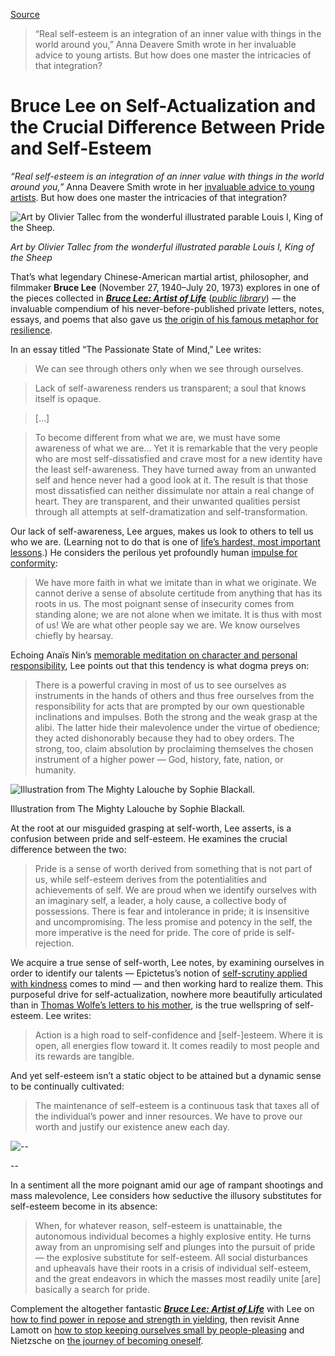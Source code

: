 [Source](https://app.getpocket.com/read/2821145392)

> “Real self-esteem is an integration of an inner value with things in the
> world around you,” Anna Deavere Smith wrote in her invaluable advice to young
> artists. But how does one master the intricacies of that integration?

# Bruce Lee on Self-Actualization and the Crucial Difference Between Pride and Self-Esteem

_“Real self-esteem is an integration of an inner value with things in the world
around you,”_ Anna Deavere Smith wrote in her [invaluable advice to young
artists](https://www.brainpickings.org/2014/05/01/letters-to-a-young-artist-anna-deavere-smith-confidence/).
But how does one master the intricacies of that integration?

![Art by Olivier Tallec from the wonderful illustrated parable Louis I, King of
the
Sheep.](https://pocket-image-cache.com//filters:no_upscale()/https%3A%2F%2Fpocket-image-cache.com%2Fdirect%3Fresize%3Dw2000%26url%3Dhttps%253A%252F%252Fi0.wp.com%252Fwww.brainpickings.org%252Fwp-content%252Fuploads%252F2013%252F05%252Fbruceleeartist.jpg%253Fw%253D680%2526ssl%253D1)

*Art by Olivier Tallec from the wonderful illustrated parable Louis I, King of
the Sheep*

That’s what legendary Chinese-American martial artist, philosopher, and
filmmaker **Bruce Lee** (November 27, 1940–July 20, 1973) explores in one of
the pieces collected in [**_Bruce Lee: Artist of
Life_**](http://www.amazon.com/Artist-Life-Bruce-Lee-Library/dp/0804832633/?tag=braipick-20)
([_public
library_](http://www.worldcat.org/title/bruce-lee-artist-of-life/oclc/41531810&referer=brief_results))
— the invaluable compendium of his never-before-published private letters,
notes, essays, and poems that also gave us [the origin of his famous metaphor
for
resilience](https://www.brainpickings.org/2013/05/29/like-water-bruce-lee-artist-of-life/).

In an essay titled “The Passionate State of Mind,” Lee writes:

> We can see through others only when we see through ourselves.

> Lack of self-awareness renders us transparent; a soul that knows itself is
> opaque.

> \[…\]

> To become different from what we are, we must have some awareness of what we
> are… Yet it is remarkable that the very people who are most self-dissatisfied
> and crave most for a new identity have the least self-awareness. They have
> turned away from an unwanted self and hence never had a good look at it. The
> result is that those most dissatisfied can neither dissimulate nor attain a
> real change of heart. They are transparent, and their unwanted qualities
> persist through all attempts at self-dramatization and self-transformation.

Our lack of self-awareness, Lee argues, makes us look to others to tell us who
we are. (Learning not to do that is one of [life’s hardest, most important
lessons](https://www.brainpickings.org/2015/10/23/nine-years-of-brain-pickings/).)
He considers the perilous yet profoundly human [impulse for
conformity](https://www.brainpickings.org/2013/09/30/how-to-be-a-nonconformist-elissa-jane-karg/):

> We have more faith in what we imitate than in what we originate. We cannot
> derive a sense of absolute certitude from anything that has its roots in us.
> The most poignant sense of insecurity comes from standing alone; we are not
> alone when we imitate. It is thus with most of us! We are what other people
> say we are. We know ourselves chiefly by hearsay.

Echoing Anaïs Nin’s [memorable meditation on character and personal
responsibility](https://www.brainpickings.org/2012/10/25/anais-nin-on-parenting-character-and-personal-responsibility/),
Lee points out that this tendency is what dogma preys on:

> There is a powerful craving in most of us to see ourselves as instruments in
> the hands of others and thus free ourselves from the responsibility for acts
> that are prompted by our own questionable inclinations and impulses. Both the
> strong and the weak grasp at the alibi. The latter hide their malevolence
> under the virtue of obedience; they acted dishonorably because they had to
> obey orders. The strong, too, claim absolution by proclaiming themselves the
> chosen instrument of a higher power — God, history, fate, nation, or
> humanity.

![Illustration from The Mighty Lalouche by Sophie
Blackall.](https://pocket-image-cache.com//filters:no_upscale()/https%3A%2F%2Fpocket-image-cache.com%2Fdirect%3Fresize%3Dw2000%26url%3Dhttps%253A%252F%252Fi2.wp.com%252Fwww.brainpickings.org%252Fwp-content%252Fuploads%252F2015%252F12%252Flouisi_tallec5.jpg%253Fresize%253D680%25252C345%2526ssl%253D1)

Illustration from The Mighty Lalouche by Sophie Blackall.

At the root at our misguided grasping at self-worth, Lee asserts, is a
confusion between pride and self-esteem. He examines the crucial difference
between the two:

> Pride is a sense of worth derived from something that is not part of us,
> while self-esteem derives from the potentialities and achievements of self.
> We are proud when we identify ourselves with an imaginary self, a leader, a
> holy cause, a collective body of possessions. There is fear and intolerance
> in pride; it is insensitive and uncompromising. The less promise and potency
> in the self, the more imperative is the need for pride. The core of pride is
> self-rejection.

We acquire a true sense of self-worth, Lee notes, by examining ourselves in
order to identify our talents — Epictetus’s notion of [self-scrutiny applied
with
kindness](https://www.brainpickings.org/2014/10/10/the-art-of-living-sharon-lebell/)
comes to mind — and then working hard to realize them. This purposeful drive
for self-actualization, nowhere more beautifully articulated than in [Thomas
Wolfe’s letters to his
mother](https://www.brainpickings.org/2015/12/01/thomas-wolfe-letters-to-his-mother-ambition/),
is the true wellspring of self-esteem. Lee writes:

> Action is a high road to self-confidence and \[self-\]esteem. Where it is
> open, all energies flow toward it. It comes readily to most people and its
> rewards are tangible.

And yet self-esteem isn’t a static object to be attained but a dynamic sense to
be continually cultivated:

> The maintenance of self-esteem is a continuous task that taxes all of the
> individual’s power and inner resources. We have to prove our worth and
> justify our existence anew each day.

![--](https://pocket-image-cache.com//filters:no_upscale()/https%3A%2F%2Fpocket-image-cache.com%2Fdirect%3Fresize%3Dw2000%26url%3Dhttps%253A%252F%252Fi0.wp.com%252Fwww.brainpickings.org%252Fwp-content%252Fuploads%252F2013%252F05%252Fthemightylalouche3.jpg%253Fw%253D680%2526ssl%253D1)

\--

In a sentiment all the more poignant amid our age of rampant shootings and mass
malevolence, Lee considers how seductive the illusory substitutes for
self-esteem become in its absence:

> When, for whatever reason, self-esteem is unattainable, the autonomous
> individual becomes a highly explosive entity. He turns away from an
> unpromising self and plunges into the pursuit of pride — the explosive
> substitute for self-esteem. All social disturbances and upheavals have their
> roots in a crisis of individual self-esteem, and the great endeavors in which
> the masses most readily unite \[are\] basically a search for pride.

Complement the altogether fantastic [**_Bruce Lee: Artist of
Life_**](http://www.amazon.com/Artist-Life-Bruce-Lee-Library/dp/0804832633/?tag=braipick-20)
with Lee on [how to find power in repose and strength in
yielding](https://www.brainpickings.org/2015/09/02/bruce-lee-letters-yielding/),
then revisit Anne Lamott on [how to stop keeping ourselves small by
people-pleasing](https://www.brainpickings.org/2014/05/16/anne-lamott-people-pleasing-haters-trolls/)
and Nietzsche on [the journey of becoming
oneself](https://www.brainpickings.org/2015/10/15/nietzsche-free-spirits/).